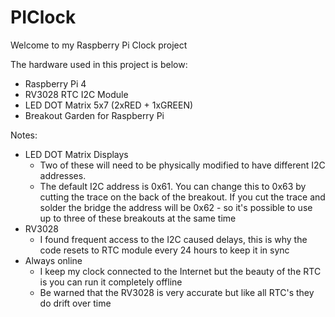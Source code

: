 # PIClock
Welcome to my Raspberry Pi Clock project

The hardware used in this project is below:
- Raspberry Pi 4
- RV3028 RTC I2C Module
- LED DOT Matrix 5x7 (2xRED + 1xGREEN)
- Breakout Garden for Raspberry Pi

Notes:
- LED DOT Matrix Displays
	- Two of these will need to be physically modified to have different I2C addresses.
	- The default I2C address is 0x61. You can change this to 0x63 by cutting the trace on the back of the breakout. If you cut the trace and solder the bridge the address will be 0x62 - so it's possible to use up to three of these breakouts at the same time
- RV3028
	- I found frequent access to the I2C caused delays, this is why the code resets to RTC module every 24 hours to keep it in sync
- Always online
	- I keep my clock connected to the Internet but the beauty of the RTC is you can run it completely offline
	- Be warned that the RV3028 is very accurate but like all RTC's they do drift over time
